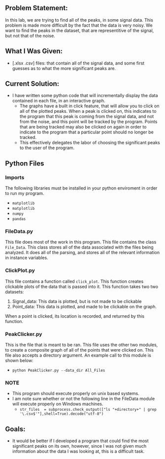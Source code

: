 
## Problem Statement: ##
In this lab, we are trying to find all of the peaks, in some signal data.
This problem is made more difficult by the fact that the data is very noisy.
We want to find the peaks in the dataset, that are representitive of the
signal, but not that of the noise.

## What I Was Given: ##
* [.xlsx .csv] files: that contain all of the signal data, and some first
  guesses as to what the more significant peaks are.

## Current Solution: ##
* I have written some python code that will incrementally display the data
  contained in each file, in an interactive graph.
    - The graphs have a built in click feature, that will allow you to click
      on all of the plotted peaks. When a peak is clicked on, this indicates
      to the program that this peak is coming from the signal data, and not
      from the noise, and this point will be tracked by the program.
      Points that are being tracked may also be clicked on again in order to
      indicate to the program that a particular point should no longer be
      tracked.
    - This effectively delegates the labor of choosing the significant peaks
      to the user of the program.

## Python Files ##

### Imports ###
The following libraries must be installed in your python enviroment in order
to run my program.
* `matplotlib`
* `matplotlib`
* `numpy`
* `pandas`

### FileData.py ###
This file does most of the work in this program. This file contains the class
`File_Data`. This class stores all of the data associated with the files
being analyzed. It does all of the parsing, and stores all of the relevant
information in instance variables.

### ClickPlot.py ###
This file contains a function called `click_plot`. This function creates
clickable plots of the data that is passed into it. This function takes two
two datasets:

1. Signal_data: This data is plotted, but is not made to be clickable
2. Point_data:  This data is plotted, and made to be clickable on the graph.

When a point is clicked, its location is recorded, and returned by this
function.

### PeakClicker.py ###
This is the file that is meant to be ran. This file uses the other two modules,
to create a composite graph of all of the points that were clicked on.
This file also accepts a directory argument. An example call to this module
is shown below:
* `python PeakClicker.py --data_dir All_Files`

### NOTE ###
* This program should execute properly on unix based systems.
* I am note sure whether or not the following line in the FileData module
  will execute properly on Windows machines.
    - `str_files  = subprocess.check_output(["ls "+directory+" | grep '\.csv$'"],shell=True).decode("utf-8")`

## Goals: ##
* It would be better if I developed a program that could find the most
  significant peaks on its own, however, since I was not given much information
  about the data I was looking at, this is a difficult task.
